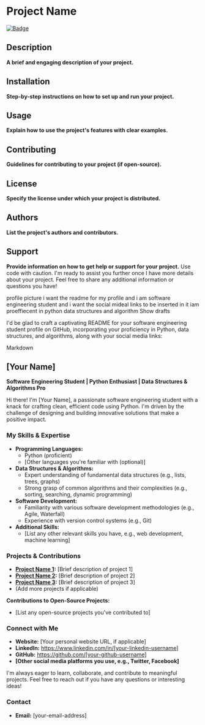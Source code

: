 # Project Name

[![Badge](https://img.shields.io/badge/License-MIT-blue.svg)](LICENSE.md)

## Description

**A brief and engaging description of your project.**

## Installation

**Step-by-step instructions on how to set up and run your project.**

## Usage

**Explain how to use the project's features with clear examples.**

## Contributing

**Guidelines for contributing to your project (if open-source).**

## License

**Specify the license under which your project is distributed.**

## Authors

**List the project's authors and contributors.**

## Support

**Provide information on how to get help or support for your project.**
Use code with caution.
I'm ready to assist you further once I have more details about your project. Feel free to share any additional information or questions you have!

profile picture
i want the readme for my profile and i am software engineering student and i want the social mideal links to be inserted in it iam proeffiecent in python data structures and algorithm 
Show drafts






























I'd be glad to craft a captivating README for your software engineering student profile on GitHub, incorporating your proficiency in Python, data structures, and algorithms, along with your social media links:

Markdown
##  **[Your Name]**

**Software Engineering Student | Python Enthusiast | Data Structures & Algorithms Pro**

Hi there! I'm [Your Name], a passionate software engineering student with a knack for crafting clean, efficient code using Python. I'm driven by the challenge of designing and building innovative solutions that make a positive impact.

###  My Skills & Expertise

* **Programming Languages:**
    * Python (proficient)
    * [Other languages you're familiar with (optional)]
* **Data Structures & Algorithms:**
    * Expert understanding of fundamental data structures (e.g., lists, trees, graphs)
    * Strong grasp of common algorithms and their complexities (e.g., sorting, searching, dynamic programming)
* **Software Development:**
    * Familiarity with various software development methodologies (e.g., Agile, Waterfall)
    * Experience with version control systems (e.g., Git)
* **Additional Skills:**
    * [List any other relevant skills you have, e.g., web development, machine learning]

###  Projects & Contributions

* **[Project Name 1](https://github.com/your-username/project-name-1):** [Brief description of project 1]
* **[Project Name 2](https://github.com/your-username/project-name-2):** [Brief description of project 2]
* **[Project Name 3](https://github.com/your-username/project-name-3):** [Brief description of project 3]
* (Add more projects if applicable)

**Contributions to Open-Source Projects:**
* [List any open-source projects you've contributed to]

###  Connect with Me

* **Website:** [Your personal website URL, if applicable]
* **LinkedIn:** https://www.linkedin.com/in/[your-linkedin-username]
* **GitHub:** https://github.com/[your-github-username]
* **[Other social media platforms you use, e.g., Twitter, Facebook]**

I'm always eager to learn, collaborate, and contribute to meaningful projects. Feel free to reach out if you have any questions or interesting ideas!

###  Contact

* **Email:** [your-email-address]
